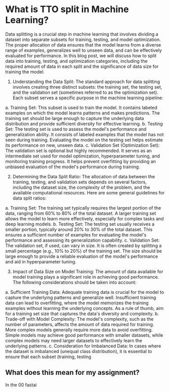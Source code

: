 # What is TTO split in Machine Learning?
Data splitting is a crucial step in machine learning that involves dividing a dataset into separate subsets for training, testing, and model optimization. 
The proper allocation of data ensures that the model learns from a diverse range of examples, generalizes well to unseen data, and can be effectively evaluated for performance. In this blog post, we will discuss how to split data into training, testing, and optimization categories, including the required amount of data in each split and the significance of data size for training the model.

1. Understanding the Data Split:
The standard approach for data splitting involves creating three distinct subsets: the training set, the testing set, and the validation set (sometimes referred to as the optimization set). 
Each subset serves a specific purpose in the machine learning pipeline:

  a. Training Set: This subset is used to train the model. It contains labeled examples on which the model learns patterns and makes predictions. 
  The training set should be large enough to capture the underlying data distribution and provide sufficient diversity for effective learning.
  b. Testing Set: The testing set is used to assess the model's performance and generalization ability. 
  It consists of labeled examples that the model has not seen during training. Evaluating the model on the testing set helps estimate its performance on new, unseen data.
  c. Validation Set (Optimization Set): The validation set is optional but highly recommended. 
  It serves as an intermediate set used for model optimization, hyperparameter tuning, and monitoring training progress. 
  It helps prevent overfitting by providing an unbiased evaluation of the model's performance during training.

2. Determining the Data Split Ratio:
    The allocation of data between the training, testing, and validation sets depends on several factors, including the dataset size, the complexity of the problem, and the available computational resources. 
    Here are some general guidelines for data split ratios:

  a. Training Set: The training set typically requires the largest portion of the data, ranging from 60% to 80% of the total dataset. 
  A larger training set allows the model to learn more effectively, especially for complex tasks and deep learning models.
  b. Testing Set: The testing set usually receives a smaller portion, typically around 20% to 30% of the total dataset. 
  This ensures a sufficient number of examples for evaluating the model's performance and assessing its generalization capability.
  c. Validation Set: The validation set, if used, can vary in size. It is often created by splitting a small percentage (e.g., 10% to 20%) of the training set. 
  The size should be large enough to provide a reliable evaluation of the model's performance and aid in hyperparameter tuning.

3. Impact of Data Size on Model Training:
  The amount of data available for model training plays a significant role in achieving good performance. The following considerations should be taken into account:

  a. Sufficient Training Data: Adequate training data is crucial for the model to capture the underlying patterns and generalize well. 
  Insufficient training data can lead to overfitting, where the model memorizes the training examples without learning the underlying concepts. 
  As a rule of thumb, aim for a training set size that captures the data's diversity and complexity.
  b. Trade-off with Model Complexity: The model's complexity, such as the number of parameters, affects the amount of data required for training. More complex models generally require more data to avoid overfitting. 
  Simple models may achieve good performance with smaller datasets, while complex models may need larger datasets to effectively learn the underlying patterns.
  c. Consideration for Imbalanced Data: In cases where the dataset is imbalanced (unequal class distribution), it is essential to ensure that each subset (training, testing

## What does this mean for my assignment?
In the 00 fastai 
